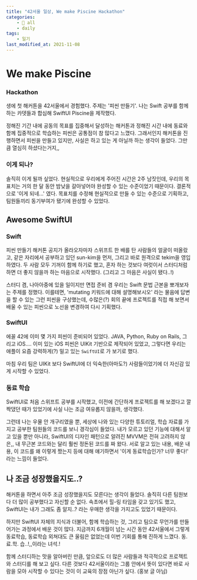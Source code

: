 ```yaml
---
title: "42서울 일상, We make Piscine Hackathon"
categories:
    - 📂 all
    - daily
tags:
    - 일기
last_modified_at: 2021-11-08
---
```




# We make Piscine

### Hackathon

생에 첫 해커톤을 42서울에서 경험했다. 주제는 '피씬 만들기'. 나는 Swift 공부를 함께 하는 카뎃들과 합심해 SwiftUI Piscine을 제작했다.

정해진 기간 내에 공동의 목표를 집중해서 달성하는 해커톤과 정해진 시간 내에 동료와 함께 집중적으로 학습하는 피씬은 공통점이 참 많다고 느꼈다. 그래서인지 해커톤을 진행하면서 피씬을 만들고 있지만, 사실은 하고 있는 게 아닐까 하는 생각이 들었다. 그만큼 열심히 하셨다는거지,,

### 이게 되나?

솔직히 이게 될까 싶었다. 현실적으로 우리에게 주어진 시간은 2주 남짓인데, 우리의 목표치는 거의 한 달 동안 밤낮을 갈아넣어야 완성할 수 있는 수준이었기 때문이다. 결론적으로 '이게 되네...' 였다. 목표치를 수정해 현실적으로 만들 수 있는 수준으로 기획하고, 팀원들끼리 동기부여가 됐기에 완성할 수 있었다.



## Awesome SwiftUI

### Swift

피씬 만들기 해커톤 공지가 올라오자마자 스위프트 한 배를 탄 사람들의 얼굴이 떠올랐고, 같은 자리에서 공부하고 있던 sun-kim을 먼저, 그리고 바로 원격으로 tekim을 영입하였다. 두 사람 모두 기꺼이 함께 하기로 했고, 혼자 하는 것보다 여럿이서 스터디처럼 하면 더 좋지 않을까 하는 마음으로 시작했다. (그리고 그 마음은 사실이 됐다..!)

스터디 겸, 나아아중에 있을 일이지만 면접 준비 겸 우리는 Swift 문법 근본을 뽀개보자는 주제를 정했다. 이를테면, 'mutating 키워드에 대해 설명해보시오' 라는 물음에 답변을 할 수 있는 그런 피씬을 구상했는데, 수많은(?) 회의 끝에 프로젝트를 직접 해 보면서 배울 수 있는 피씬으로 노선을 변경하여 다시 기획했다.

### SwiftUI

에꼴 42에 이미 몇 가지 피씬이 준비되어 있었다. JAVA, Python, Ruby on Rails, 그리고 iOS.... 이미 있는 iOS 피씬은 UIKit 기반으로 제작되어 있었고, 그렇다면 우리는 애플이 요즘 강력하게(?) 밀고 있는 `SwiftUI`로 가 보기로 했다.

마침 우리 팀은 UIKit 보다 SwiftUI에 더 익숙한(아마도?) 사람들이었기에 더 자신감 있게 시작할 수 있었다.

### 동료 학습

SwiftUI로 처음 스위프트 공부를 시작했고, 이전에 간단하게 프로젝트를 해 보겠다고 깔짝댔던 때가 있었기에 사실 나는 조금 여유롭지 않을까, 생각했다.

그런데 나는 우물 안 개구리였을 뿐, 세상에 나와 있는 다양한 튜토리얼, 학습 자료를 가지고 공부한 팀원들의 코드를 보니 경각심이 들었다. 내가 모르고 있던 기능에 대해서 알고 있을 뿐만 아니라, SwiftUI의 디자인 패턴으로 알려진 MVVM은 전혀 고려하지 않은,, 내 무근본 코드와는 달리 훨씬 정돈된 코드를 짜 왔다. 서로 알고 있는 내용, 배운 내용, 이 코드를 왜 이렇게 짰는지 등에 대해 얘기하면서 '이게 동료학습인가? 너무 좋다!' 라는 느낌이 들었다.



## 나 조금 성장했을지도..?

해커톤을 하면서 아주 조금 성장했을지도 모른다는 생각이 들었다. 솔직히 다른 팀원보다 더 많이 공부했다고 자신할 순 없다. 속초에서 힐-링 타임을 갖고 있기도 했고, SwiftUI는 내가 그래도 좀 알지..? 라는 우매한 생각을 가지고도 있었기 때문이다.

하지만 SwiftUI 자체의 지식과 더불어, 함께 학습하는 것, 그리고 팀으로 무언가를 만들어가는 과정에서 배운 것이 많다. 지금까지 6개월이 넘는 시간 동안 42서울에서 그렇게 동료학습, 동료학습 외쳐대도 큰 울림은 없었는데 이번 기회를 통해 진하게 느꼈다. 동. 료.학. 습..!,,이라는 녀석.!

함께 스터디하는 맛을 알아버린 만큼, 앞으로도 더 많은 사람들과 적극적으로 프로젝트와 스터디를 해 보고 싶다. 다른 것보다 42서울이라는 그룹 안에서 뜻이 있다면 바로 사람을 모아 시작할 수 있다는 것이 이 교육의 장점 아닌가 싶다. (홍보 글 아님)